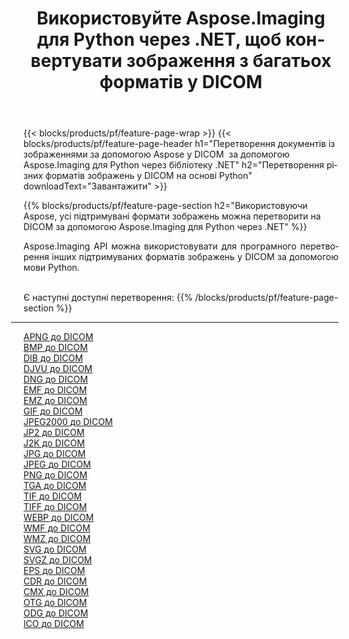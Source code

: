 ﻿---
title: Використовуйте Aspose.Imaging для Python через .NET, щоб конвертувати зображення з багатьох форматів у DICOM 
weight: 3920
url: /uk/python-net/conversion/to/dicom 
lang: uk
langdirlevel: 2
locales: zh-hans,ja,it,ru,de,es,fr,nl,id,lt,pl,pt,vi,tr,ko,zh-hant,ar,hi,th,sv,cs,uk,he
description: Ви можете використовувати Aspose.Imaging для Python через бібліотеку .NET для перетворення різноманітних форматів у DICOM
---

{{< blocks/products/pf/feature-page-wrap >}}
{{< blocks/products/pf/feature-page-header h1="Перетворення документів із зображеннями за допомогою Aspose у DICOM  за допомогою Aspose.Imaging для Python через бібліотеку .NET" h2="Перетворення різних форматів зображень у DICOM на основі Python" downloadText="Завантажити" >}}


{{% blocks/products/pf/feature-page-section  h2="Використовуючи Aspose, усі підтримувані формати зображень можна перетворити на DICOM за допомогою Aspose.Imaging для Python через .NET" %}}
<p align=justify>Aspose.Imaging API можна використовувати для програмного перетворення інших підтримуваних форматів зображень у DICOM за допомогою мови Python.</p>
<br/>
Є наступні доступні перетворення:
{{% /blocks/products/pf/feature-page-section %}}
<div class="container-fluid productfamilypage bg-gray">
    <div class="convertypes bg-gray agp-content section">
        <div class="container">
		<hr style="margin-left:-20px;"/>
		<div class="row other-converters">
		    <div class='col-md-2 other-converter remove-lp remove-rp'><a href="/imaging/uk/python-net/conversion/apng-to-dicom" >APNG до DICOM</a></div>
<div class='col-md-2 other-converter remove-lp remove-rp'><a href="/imaging/uk/python-net/conversion/bmp-to-dicom" >BMP до DICOM</a></div>
<div class='col-md-2 other-converter remove-lp remove-rp'><a href="/imaging/uk/python-net/conversion/dib-to-dicom" >DIB до DICOM</a></div>
<div class='col-md-2 other-converter remove-lp remove-rp'><a href="/imaging/uk/python-net/conversion/djvu-to-dicom" >DJVU до DICOM</a></div>
<div class='col-md-2 other-converter remove-lp remove-rp'><a href="/imaging/uk/python-net/conversion/dng-to-dicom" >DNG до DICOM</a></div>
<div class='col-md-2 other-converter remove-lp remove-rp'><a href="/imaging/uk/python-net/conversion/emf-to-dicom" >EMF до DICOM</a></div>
<div class='col-md-2 other-converter remove-lp remove-rp'><a href="/imaging/uk/python-net/conversion/emz-to-dicom" >EMZ до DICOM</a></div>
<div class='col-md-2 other-converter remove-lp remove-rp'><a href="/imaging/uk/python-net/conversion/gif-to-dicom" >GIF до DICOM</a></div>
<div class='col-md-2 other-converter remove-lp remove-rp'><a href="/imaging/uk/python-net/conversion/jpeg2000-to-dicom" >JPEG2000 до DICOM</a></div>
<div class='col-md-2 other-converter remove-lp remove-rp'><a href="/imaging/uk/python-net/conversion/jp2-to-dicom" >JP2 до DICOM</a></div>
<div class='col-md-2 other-converter remove-lp remove-rp'><a href="/imaging/uk/python-net/conversion/j2k-to-dicom" >J2K до DICOM</a></div>
<div class='col-md-2 other-converter remove-lp remove-rp'><a href="/imaging/uk/python-net/conversion/jpg-to-dicom" >JPG до DICOM</a></div>
<div class='col-md-2 other-converter remove-lp remove-rp'><a href="/imaging/uk/python-net/conversion/jpeg-to-dicom" >JPEG до DICOM</a></div>
<div class='col-md-2 other-converter remove-lp remove-rp'><a href="/imaging/uk/python-net/conversion/png-to-dicom" >PNG до DICOM</a></div>
<div class='col-md-2 other-converter remove-lp remove-rp'><a href="/imaging/uk/python-net/conversion/tga-to-dicom" >TGA до DICOM</a></div>
<div class='col-md-2 other-converter remove-lp remove-rp'><a href="/imaging/uk/python-net/conversion/tif-to-dicom" >TIF до DICOM</a></div>
<div class='col-md-2 other-converter remove-lp remove-rp'><a href="/imaging/uk/python-net/conversion/tiff-to-dicom" >TIFF до DICOM</a></div>
<div class='col-md-2 other-converter remove-lp remove-rp'><a href="/imaging/uk/python-net/conversion/webp-to-dicom" >WEBP до DICOM</a></div>
<div class='col-md-2 other-converter remove-lp remove-rp'><a href="/imaging/uk/python-net/conversion/wmf-to-dicom" >WMF до DICOM</a></div>
<div class='col-md-2 other-converter remove-lp remove-rp'><a href="/imaging/uk/python-net/conversion/wmz-to-dicom" >WMZ до DICOM</a></div>
<div class='col-md-2 other-converter remove-lp remove-rp'><a href="/imaging/uk/python-net/conversion/svg-to-dicom" >SVG до DICOM</a></div>
<div class='col-md-2 other-converter remove-lp remove-rp'><a href="/imaging/uk/python-net/conversion/svgz-to-dicom" >SVGZ до DICOM</a></div>
<div class='col-md-2 other-converter remove-lp remove-rp'><a href="/imaging/uk/python-net/conversion/eps-to-dicom" >EPS до DICOM</a></div>
<div class='col-md-2 other-converter remove-lp remove-rp'><a href="/imaging/uk/python-net/conversion/cdr-to-dicom" >CDR до DICOM</a></div>
<div class='col-md-2 other-converter remove-lp remove-rp'><a href="/imaging/uk/python-net/conversion/cmx-to-dicom" >CMX до DICOM</a></div>
<div class='col-md-2 other-converter remove-lp remove-rp'><a href="/imaging/uk/python-net/conversion/otg-to-dicom" >OTG до DICOM</a></div>
<div class='col-md-2 other-converter remove-lp remove-rp'><a href="/imaging/uk/python-net/conversion/odg-to-dicom" >ODG до DICOM</a></div>
<div class='col-md-2 other-converter remove-lp remove-rp'><a href="/imaging/uk/python-net/conversion/ico-to-dicom" >ICO до DICOM</a></div>
                </div>
        </div>
    </div>
</div>
<br/>

